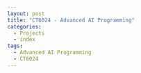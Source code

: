 ```yaml
---
layout: post
title: "CT6024 - Advanced AI Programming"
categories:
  - Projects
  - index
tags:
  - Advanced AI Programming
  - CT6024
---
```

